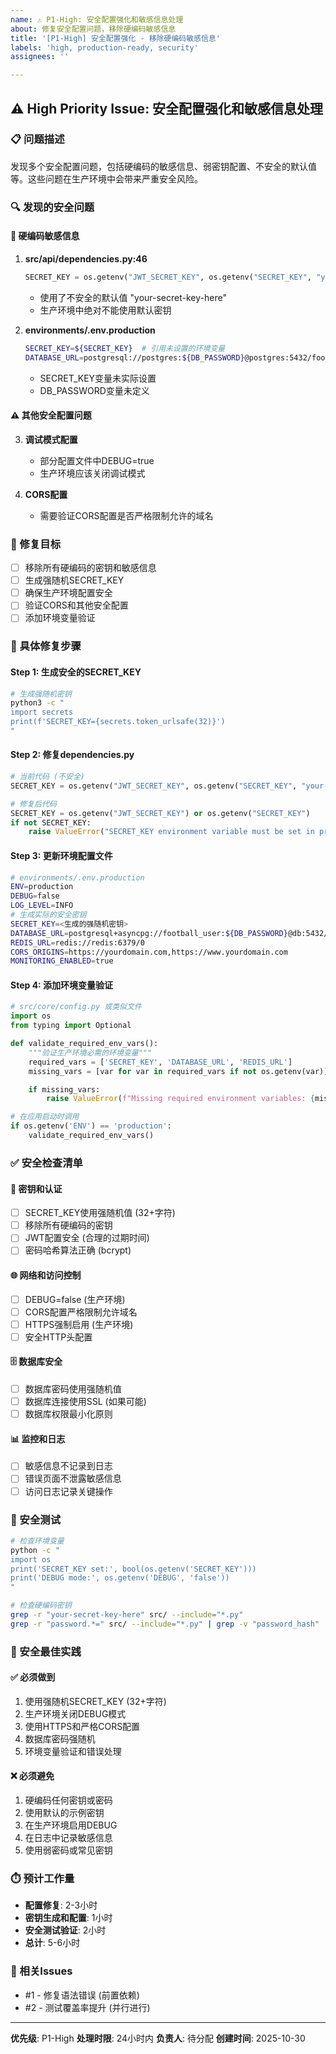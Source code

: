 ```yaml
---
name: ⚠️ P1-High: 安全配置强化和敏感信息处理
about: 修复安全配置问题，移除硬编码敏感信息
title: '[P1-High] 安全配置强化 - 移除硬编码敏感信息'
labels: 'high, production-ready, security'
assignees: ''

---
```


## ⚠️ High Priority Issue: 安全配置强化和敏感信息处理

### 📋 问题描述
发现多个安全配置问题，包括硬编码的敏感信息、弱密钥配置、不安全的默认值等。这些问题在生产环境中会带来严重安全风险。

### 🔍 发现的安全问题

#### 🚨 **硬编码敏感信息**
1. **src/api/dependencies.py:46**
   ```python
   SECRET_KEY = os.getenv("JWT_SECRET_KEY", os.getenv("SECRET_KEY", "your-secret-key-here"))
   ```
   - 使用了不安全的默认值 "your-secret-key-here"
   - 生产环境中绝对不能使用默认密钥

2. **environments/.env.production**
   ```bash
   SECRET_KEY=${SECRET_KEY}  # 引用未设置的环境变量
   DATABASE_URL=postgresql://postgres:${DB_PASSWORD}@postgres:5432/football_prediction_prod
   ```
   - SECRET_KEY变量未实际设置
   - DB_PASSWORD变量未定义

#### ⚠️ **其他安全配置问题**
3. **调试模式配置**
   - 部分配置文件中DEBUG=true
   - 生产环境应该关闭调试模式

4. **CORS配置**
   - 需要验证CORS配置是否严格限制允许的域名

### 🎯 修复目标
- [ ] 移除所有硬编码的密钥和敏感信息
- [ ] 生成强随机SECRET_KEY
- [ ] 确保生产环境配置安全
- [ ] 验证CORS和其他安全配置
- [ ] 添加环境变量验证

### 🔧 具体修复步骤

#### Step 1: 生成安全的SECRET_KEY
```bash
# 生成强随机密钥
python3 -c "
import secrets
print(f'SECRET_KEY={secrets.token_urlsafe(32)}')
"
```

#### Step 2: 修复dependencies.py
```python
# 当前代码 (不安全)
SECRET_KEY = os.getenv("JWT_SECRET_KEY", os.getenv("SECRET_KEY", "your-secret-key-here"))

# 修复后代码
SECRET_KEY = os.getenv("JWT_SECRET_KEY") or os.getenv("SECRET_KEY")
if not SECRET_KEY:
    raise ValueError("SECRET_KEY environment variable must be set in production")
```

#### Step 3: 更新环境配置文件
```bash
# environments/.env.production
ENV=production
DEBUG=false
LOG_LEVEL=INFO
# 生成实际的安全密钥
SECRET_KEY=<生成的强随机密钥>
DATABASE_URL=postgresql+asyncpg://football_user:${DB_PASSWORD}@db:5432/football_prediction_prod
REDIS_URL=redis://redis:6379/0
CORS_ORIGINS=https://yourdomain.com,https://www.yourdomain.com
MONITORING_ENABLED=true
```

#### Step 4: 添加环境变量验证
```python
# src/core/config.py 或类似文件
import os
from typing import Optional

def validate_required_env_vars():
    """验证生产环境必需的环境变量"""
    required_vars = ['SECRET_KEY', 'DATABASE_URL', 'REDIS_URL']
    missing_vars = [var for var in required_vars if not os.getenv(var)]

    if missing_vars:
        raise ValueError(f"Missing required environment variables: {missing_vars}")

# 在应用启动时调用
if os.getenv('ENV') == 'production':
    validate_required_env_vars()
```

### ✅ 安全检查清单

#### 🔐 **密钥和认证**
- [ ] SECRET_KEY使用强随机值 (32+字符)
- [ ] 移除所有硬编码的密钥
- [ ] JWT配置安全 (合理的过期时间)
- [ ] 密码哈希算法正确 (bcrypt)

#### 🌐 **网络和访问控制**
- [ ] DEBUG=false (生产环境)
- [ ] CORS配置严格限制允许域名
- [ ] HTTPS强制启用 (生产环境)
- [ ] 安全HTTP头配置

#### 🗄️ **数据库安全**
- [ ] 数据库密码使用强随机值
- [ ] 数据库连接使用SSL (如果可能)
- [ ] 数据库权限最小化原则

#### 📊 **监控和日志**
- [ ] 敏感信息不记录到日志
- [ ] 错误页面不泄露敏感信息
- [ ] 访问日志记录关键操作

### 🧪 安全测试
```bash
# 检查环境变量
python -c "
import os
print('SECRET_KEY set:', bool(os.getenv('SECRET_KEY')))
print('DEBUG mode:', os.getenv('DEBUG', 'false'))
"

# 检查硬编码密钥
grep -r "your-secret-key-here" src/ --include="*.py"
grep -r "password.*=" src/ --include="*.py" | grep -v "password_hash"
```

### 🚨 安全最佳实践

#### ✅ **必须做到**
1. 使用强随机SECRET_KEY (32+字符)
2. 生产环境关闭DEBUG模式
3. 使用HTTPS和严格CORS配置
4. 数据库密码强随机
5. 环境变量验证和错误处理

#### ❌ **必须避免**
1. 硬编码任何密钥或密码
2. 使用默认的示例密钥
3. 在生产环境启用DEBUG
4. 在日志中记录敏感信息
5. 使用弱密码或常见密钥

### ⏱️ 预计工作量
- **配置修复**: 2-3小时
- **密钥生成和配置**: 1小时
- **安全测试验证**: 2小时
- **总计**: 5-6小时

### 🔗 相关Issues
- #1 - 修复语法错误 (前置依赖)
- #2 - 测试覆盖率提升 (并行进行)

---
**优先级**: P1-High
**处理时限**: 24小时内
**负责人**: 待分配
**创建时间**: 2025-10-30